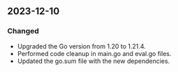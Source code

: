## 2023-12-10

### Changed
- Upgraded the Go version from 1.20 to 1.21.4.
- Performed code cleanup in main.go and eval.go files.
- Updated the go.sum file with the new dependencies.